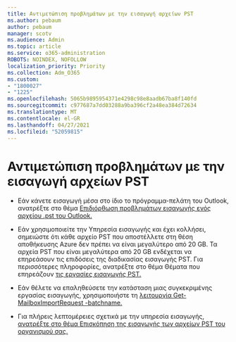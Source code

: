 ```yaml
---
title: Αντιμετώπιση προβλημάτων με την εισαγωγή αρχείων PST
ms.author: pebaum
author: pebaum
manager: scotv
ms.audience: Admin
ms.topic: article
ms.service: o365-administration
ROBOTS: NOINDEX, NOFOLLOW
localization_priority: Priority
ms.collection: Adm_O365
ms.custom:
- "1800027"
- "1225"
ms.openlocfilehash: 5065b9895954371e4298c98e8aadb67ba8f140fd
ms.sourcegitcommit: c977687a7dd03288a9ba396cf2a48ea384d72634
ms.translationtype: MT
ms.contentlocale: el-GR
ms.lasthandoff: 04/27/2021
ms.locfileid: "52059815"
---
```

# <a name="troubleshooting-pst-import-issues"></a>Αντιμετώπιση προβλημάτων με την εισαγωγή αρχείων PST

- Εάν κάνετε εισαγωγή μέσα στο ίδιο το πρόγραμμα-πελάτη του Outlook, ανατρέξτε στο θέμα [Επιδιόρθωση προβλημάτων εισαγωγής ενός αρχείου .pst του Outlook.](https://support.office.com/article/Fix-problems-importing-an-Outlook-pst-file-2d2e50dc-5c36-4ab2-ab50-f1be733b3d6e)

- Εάν χρησιμοποιείτε την Υπηρεσία εισαγωγής και έχει κολλήσει, σημειώστε ότι κάθε αρχείο PST που αποστέλλετε στη θέση αποθήκευσης Azure δεν πρέπει να είναι μεγαλύτερο από 20 GB. Τα αρχεία PST που είναι μεγαλύτερα από 20 GB ενδέχεται να επηρεάσουν τις επιδόσεις της διαδικασίας εισαγωγής PST. Για περισσότερες πληροφορίες, ανατρέξτε στο θέμα Θέματα που επηρεάζουν [τις εργασίες εισαγωγής PST.](https://docs.microsoft.com/office365/troubleshoot/pst-import-service/issues-with-pst-import-job)

- Εάν θέλετε να επαληθεύσετε την κατάσταση μιας συγκεκριμένης εργασίας εισαγωγής, χρησιμοποιήστε τη [λειτουργία Get-MailboxImportRequest -batchname.](https://docs.microsoft.com/powershell/module/exchange/mailboxes/get-mailboximportrequest)

- Για πλήρεις λεπτομέρειες σχετικά με την υπηρεσία εισαγωγής, [ανατρέξτε στο θέμα Επισκόπηση της εισαγωγής των αρχείων PST του οργανισμού σας.](https://docs.microsoft.com/microsoft-365/compliance/importing-pst-files-to-office-365?view=o365-worldwide)

